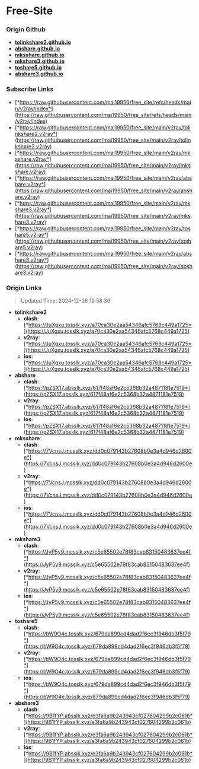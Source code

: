 # Free-Site

### Origin Github

- [**tolinkshare2.github.io**](https://github.com/tolinkshare2/tolinkshare2.github.io)
- [**abshare.github.io**](https://github.com/abshare/abshare.github.io)
- [**mksshare.github.io**](https://github.com/mksshare/mksshare.github.io)
- [**mkshare3.github.io**](https://github.com/mkshare3/mkshare3.github.io)
- [**toshare5.github.io**](https://github.com/toshare5/toshare5.github.io)
- [**abshare3.github.io**](https://github.com/abshare3/abshare3.github.io)

### Subscribe Links

- [*https://raw.githubusercontent.com/mai19950/free_site/refs/heads/main/v2ray/index*](https://raw.githubusercontent.com/mai19950/free_site/refs/heads/main/v2ray/index)
- [*https://raw.githubusercontent.com/mai19950/free_site/main/v2ray/tolinkshare2.v2ray*](https://raw.githubusercontent.com/mai19950/free_site/main/v2ray/tolinkshare2.v2ray)
- [*https://raw.githubusercontent.com/mai19950/free_site/main/v2ray/mksshare.v2ray*](https://raw.githubusercontent.com/mai19950/free_site/main/v2ray/mksshare.v2ray)
- [*https://raw.githubusercontent.com/mai19950/free_site/main/v2ray/abshare.v2ray*](https://raw.githubusercontent.com/mai19950/free_site/main/v2ray/abshare.v2ray)
- [*https://raw.githubusercontent.com/mai19950/free_site/main/v2ray/mkshare3.v2ray*](https://raw.githubusercontent.com/mai19950/free_site/main/v2ray/mkshare3.v2ray)
- [*https://raw.githubusercontent.com/mai19950/free_site/main/v2ray/toshare5.v2ray*](https://raw.githubusercontent.com/mai19950/free_site/main/v2ray/toshare5.v2ray)
- [*https://raw.githubusercontent.com/mai19950/free_site/main/v2ray/abshare3.v2ray*](https://raw.githubusercontent.com/mai19950/free_site/main/v2ray/abshare3.v2ray)

### Origin Links

> Updated Time: 2024-12-06 19:58:36

- **tolinkshare2**
  - **clash**: [*https://JuXgxu.tosslk.xyz/a70ca30e2aa54346afc5768c449a1725*](https://JuXgxu.tosslk.xyz/a70ca30e2aa54346afc5768c449a1725)
  - **v2ray**: [*https://JuXgxu.tosslk.xyz/a70ca30e2aa54346afc5768c449a1725*](https://JuXgxu.tosslk.xyz/a70ca30e2aa54346afc5768c449a1725)
  - **ios**: [*https://JuXgxu.tosslk.xyz/a70ca30e2aa54346afc5768c449a1725*](https://JuXgxu.tosslk.xyz/a70ca30e2aa54346afc5768c449a1725)
- **abshare**
  - **clash**: [*https://pZSX17.absslk.xyz/617f48af6e2c5368b32a4871181e7519*](https://pZSX17.absslk.xyz/617f48af6e2c5368b32a4871181e7519)
  - **v2ray**: [*https://pZSX17.absslk.xyz/617f48af6e2c5368b32a4871181e7519*](https://pZSX17.absslk.xyz/617f48af6e2c5368b32a4871181e7519)
  - **ios**: [*https://pZSX17.absslk.xyz/617f48af6e2c5368b32a4871181e7519*](https://pZSX17.absslk.xyz/617f48af6e2c5368b32a4871181e7519)
- **mksshare**
  - **clash**: [*https://7VcnsJ.mcsslk.xyz/dd0c079143b27608b0e3a4d946d2600e*](https://7VcnsJ.mcsslk.xyz/dd0c079143b27608b0e3a4d946d2600e)
  - **v2ray**: [*https://7VcnsJ.mcsslk.xyz/dd0c079143b27608b0e3a4d946d2600e*](https://7VcnsJ.mcsslk.xyz/dd0c079143b27608b0e3a4d946d2600e)
  - **ios**: [*https://7VcnsJ.mcsslk.xyz/dd0c079143b27608b0e3a4d946d2600e*](https://7VcnsJ.mcsslk.xyz/dd0c079143b27608b0e3a4d946d2600e)
- **mkshare3**
  - **clash**: [*https://JyP5y9.mcsslk.xyz/c5e65502e78f83cab83150483637ee4f*](https://JyP5y9.mcsslk.xyz/c5e65502e78f83cab83150483637ee4f)
  - **v2ray**: [*https://JyP5y9.mcsslk.xyz/c5e65502e78f83cab83150483637ee4f*](https://JyP5y9.mcsslk.xyz/c5e65502e78f83cab83150483637ee4f)
  - **ios**: [*https://JyP5y9.mcsslk.xyz/c5e65502e78f83cab83150483637ee4f*](https://JyP5y9.mcsslk.xyz/c5e65502e78f83cab83150483637ee4f)
- **toshare5**
  - **clash**: [*https://bW9O4c.tosslk.xyz/679da899cd4dad2f6ec3f946db3f5f79*](https://bW9O4c.tosslk.xyz/679da899cd4dad2f6ec3f946db3f5f79)
  - **v2ray**: [*https://bW9O4c.tosslk.xyz/679da899cd4dad2f6ec3f946db3f5f79*](https://bW9O4c.tosslk.xyz/679da899cd4dad2f6ec3f946db3f5f79)
  - **ios**: [*https://bW9O4c.tosslk.xyz/679da899cd4dad2f6ec3f946db3f5f79*](https://bW9O4c.tosslk.xyz/679da899cd4dad2f6ec3f946db3f5f79)
- **abshare3**
  - **clash**: [*https://9B1fYP.absslk.xyz/e3fa6a9b243943cf027604299b2c061b*](https://9B1fYP.absslk.xyz/e3fa6a9b243943cf027604299b2c061b)
  - **v2ray**: [*https://9B1fYP.absslk.xyz/e3fa6a9b243943cf027604299b2c061b*](https://9B1fYP.absslk.xyz/e3fa6a9b243943cf027604299b2c061b)
  - **ios**: [*https://9B1fYP.absslk.xyz/e3fa6a9b243943cf027604299b2c061b*](https://9B1fYP.absslk.xyz/e3fa6a9b243943cf027604299b2c061b)
